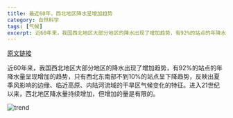 ```yaml
---
title: 最近60年，西北地区降水呈增加趋势
category: 自然科学
tags: [气候]
excerpt: 近60年来，我国西北地区大部分地区的降水出现了增加趋势，有92%的站点的年降水量呈现增加的趋势
---
```


[原文链接](http://iap.cas.cn/gb/xwdt/kyjz/202109/t20210930_6218026.html)
 
近60年来，我国西北地区大部分地区的降水出现了增加趋势，有92%的站点的年降水量呈现增加的趋势，只有西北东南部不到10%的站点呈下降趋势，反映出夏季风影响的边缘、临近高原、内陆河流域的干旱区气候变化的特征。进入21世纪以来，西北地区降水量持续增加，但增加的量是有限的。

![trend](http://iap.cas.cn/gb/xwdt/kyjz/202109/W020210930588324931083.jpg)

